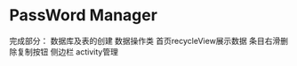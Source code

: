 # PassWord Manager

完成部分：
    数据库及表的创建
    数据操作类
    首页recycleView展示数据
    条目右滑删除复制按钮
    侧边栏
    activity管理